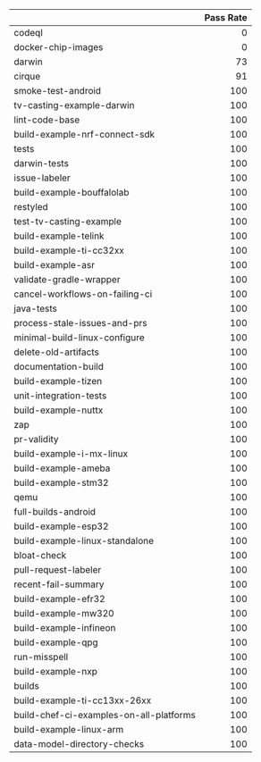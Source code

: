 |                                         |   Pass Rate |
|:----------------------------------------|------------:|
| codeql                                  |           0 |
| docker-chip-images                      |           0 |
| darwin                                  |          73 |
| cirque                                  |          91 |
| smoke-test-android                      |         100 |
| tv-casting-example-darwin               |         100 |
| lint-code-base                          |         100 |
| build-example-nrf-connect-sdk           |         100 |
| tests                                   |         100 |
| darwin-tests                            |         100 |
| issue-labeler                           |         100 |
| build-example-bouffalolab               |         100 |
| restyled                                |         100 |
| test-tv-casting-example                 |         100 |
| build-example-telink                    |         100 |
| build-example-ti-cc32xx                 |         100 |
| build-example-asr                       |         100 |
| validate-gradle-wrapper                 |         100 |
| cancel-workflows-on-failing-ci          |         100 |
| java-tests                              |         100 |
| process-stale-issues-and-prs            |         100 |
| minimal-build-linux-configure           |         100 |
| delete-old-artifacts                    |         100 |
| documentation-build                     |         100 |
| build-example-tizen                     |         100 |
| unit-integration-tests                  |         100 |
| build-example-nuttx                     |         100 |
| zap                                     |         100 |
| pr-validity                             |         100 |
| build-example-i-mx-linux                |         100 |
| build-example-ameba                     |         100 |
| build-example-stm32                     |         100 |
| qemu                                    |         100 |
| full-builds-android                     |         100 |
| build-example-esp32                     |         100 |
| build-example-linux-standalone          |         100 |
| bloat-check                             |         100 |
| pull-request-labeler                    |         100 |
| recent-fail-summary                     |         100 |
| build-example-efr32                     |         100 |
| build-example-mw320                     |         100 |
| build-example-infineon                  |         100 |
| build-example-qpg                       |         100 |
| run-misspell                            |         100 |
| build-example-nxp                       |         100 |
| builds                                  |         100 |
| build-example-ti-cc13xx-26xx            |         100 |
| build-chef-ci-examples-on-all-platforms |         100 |
| build-example-linux-arm                 |         100 |
| data-model-directory-checks             |         100 |